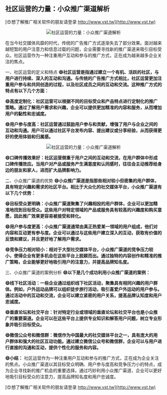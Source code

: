 ## **社区运营的力量：小众推广渠道解析**

[😍想了解推广相关软件的朋友请登录 http://www.vst.tw](http://www.vst.tw)

 <center><img src="https://vst.tw/MP4/tuiguang/png/2.png" alt="社区运营的力量：小众推广渠道解析"></center>

在当今社交媒体风靡的时代，传统的广告推广方式逐渐失去了部分效果。面对越来越短暂的用户注意力和信息过载的问题，企业需要寻找新的推广渠道来吸引目标受众。社区运营作为一种注重用户互动和参与的推广方式，正在成为越来越多企业关注的焦点。

一、社区运营的定义和特点
**😄社区运营是指通过建立一个有机、活跃的社区，与用户进行持续、深入的互动和沟通。与传统的广告推广方式相比，社区运营更加注重用户参与和共同创造的过程，以及社区成员之间的互动和交流。这种推广方式的特点有以下几个方面：**

**😄高度定制化：社区运营可以根据不同的目标受众和产品特点进行定制化的推广策略。通过了解用户需求和兴趣，企业可以提供更加精准的内容和服务，从而增加用户的黏性和忠诚度。**

**😄用户参与度高：社区运营通过鼓励用户参与和贡献，增强了用户与企业之间的互动和沟通。用户可以通过社区平台发布内容、提出建议或分享经验，从而获得更好的使用体验和归属感。**

 <center><img src="https://vst.tw/MP4/tuiguang/png/5.png" alt="社区运营的力量：小众推广渠道解析"></center>

**😄口碑传播效果好：社区运营侧重于用户之间的互动和交流，在用户群体中形成口碑传播效应。当用户对产品或服务产生满意度和认同感时，往往会主动推荐给身边的朋友和家人，进而扩大品牌影响力。**

二、小众推广渠道的优势
**😄小众推广渠道是指那些相对较小但密集的用户群体，具有特定兴趣和需求的社区平台。相比于大众化的社交媒体平台，小众推广渠道有以下几个优势：**

**😄目标受众更明确：小众推广渠道聚集了兴趣相投的用户群体，企业可以更加精准地找到目标受众。这些用户对特定领域的产品或服务具有较高的兴趣度和购买意愿，因此推广效果更容易被接受和转化。**

**😄用户参与度更高：小众推广渠道通常由真正热爱某一领域的用户组成，他们对内容和互动更有参与度。企业可以通过与这些用户建立深入的互动，获取有价值的反馈和建议，并且更好地了解用户需求。**

**😄竞争压力相对较小：相对于大型社交媒体平台，小众推广渠道的竞争压力较小，使得企业有更多机会在这些平台上脱颖而出。通过独特的内容创作和精准的推广策略，企业能够更好地吸引用户的注意力，并提高品牌知名度。**

三、小众推广渠道的案例分析
**😄以下是几个成功利用小众推广渠道的案例：**

**😄线下社区活动：一些企业通过组织线下社区活动，聚集具有相同兴趣的用户群体。例如，户外运动品牌可以组织徒步旅行活动，吸引喜爱户外运动的用户参与。通过活动中的互动和交流，企业可以建立紧密的用户关系，提高品牌认知度和用户忠诚度。**

**😄垂直论坛和社交平台：针对特定行业或领域的垂直论坛和社交平台也是小众推广的重要渠道。企业可以在这些平台上提供专业知识和解答用户问题，树立专业形象并吸引目标受众。**

**😄微信公众号和微信群：微信作为中国最大的社交媒体平台之一，具有庞大的用户群体和强大的社区互动功能。通过建立微信公众号和微信群，企业可以与用户进行直接的沟通和互动，提供个性化的服务和内容。**

**😄小结：**
社区运营作为一种注重用户互动和参与的推广方式，正在成为企业关注的焦点。小众推广渠道以其目标受众明确、用户参与度高和竞争压力小的特点，成为企业寻找新的推广机会的重要选择。通过巧妙利用小众推广渠道，企业可以更好地吸引目标受众的注意力，提高品牌知名度和用户忠诚度。

[😍想了解推广相关软件的朋友请登录 http://www.vst.tw](http://www.vst.tw)



